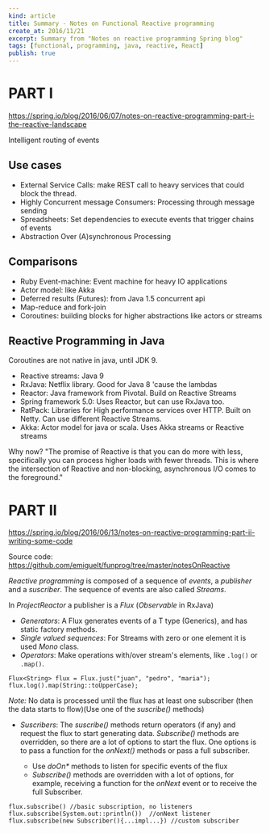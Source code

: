 ```yaml
---
kind: article
title: Summary - Notes on Functional Reactive programming
create_at: 2016/11/21
excerpt: Summary from "Notes on reactive programming Spring blog"
tags: [functional, programming, java, reactive, React]
publish: true
---
```


# PART I

https://spring.io/blog/2016/06/07/notes-on-reactive-programming-part-i-the-reactive-landscape

Intelligent routing of events

## Use cases

* External Service Calls: make REST call to heavy services that could block the thread.
* Highly Concurrent message Consumers: Processing through message sending
* Spreadsheets: Set dependencies to execute events that trigger chains of events
* Abstraction Over (A)synchronous Processing

## Comparisons

* Ruby Event-machine: Event machine for heavy IO applications
* Actor model: like Akka
* Deferred results (Futures): from Java 1.5 concurrent api
* Map-reduce and fork-join
* Coroutines: building blocks for higher abstractions like actors or streams

## Reactive Programming in Java
Coroutines are not native in java, until JDK 9. 

* Reactive streams: Java 9
* RxJava: Netflix library. Good for Java 8 'cause the lambdas
* Reactor: Java framework from Pivotal. Build on Reactive Streams
* Spring framework 5.0: Uses Reactor, but can use RxJava too.
* RatPack: Libraries for High performance services over HTTP. Built on Netty. Can use different Reactive Streams.
* Akka: Actor model for java or scala. Uses Akka streams or Reactive streams

Why now?
"The promise of Reactive is that you can do more with less, specifically you can process higher loads with fewer threads. This is where the intersection of Reactive and non-blocking, asynchronous I/O comes to the foreground."

# PART II

https://spring.io/blog/2016/06/13/notes-on-reactive-programming-part-ii-writing-some-code

Source code: https://github.com/emiguelt/funprog/tree/master/notesOnReactive

_Reactive programming_ is composed of a sequence of _events_, a _publisher_ and a _suscriber_. The sequence of events are also called _Streams_.

In _ProjectReactor_ a publisher is a *Flux*  (_Observable_ in RxJava)

* _Generators_: A Flux generates events of a T type (Generics), and has static factory methods.
* _Single valued sequences_: For Streams with zero or one element it is used _Mono_ class.
* _Operators_: Make operations with/over stream's elements, like `.log()` or `.map()`.

<b></b>
    
    Flux<String> flux = Flux.just("juan", "pedro", "maria");
    flux.log().map(String::toUpperCase);

   *Note:* No data is processed until the flux has at least one subscriber (then the data starts to flow)(Use one of the _suscribe()_ methods)

* _Suscribers_: The _suscribe()_ methods return operators (if any) and request the flux to start generating data. _Subscribe()_ methods are overridden, so there are a lot of options to start the flux. One options is to pass a function for the _onNext()_ methods or pass a full subscriber.

   * Use _doOn*_ methods to listen for specific events of the flux
   * _Subscribe()_ methods are overridden with a lot of options, for example, receiving a function for the _onNext_ event or to receive the full Subscriber.

<b></b>

    flux.subscribe() //basic subscription, no listeners
    flux.subscribe(System.out::println())  //onNext listener
    flux.subscribe(new Subscriber(){...impl...}) //custom subscriber
